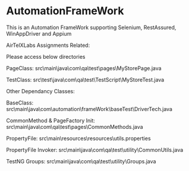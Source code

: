 # AutomationFrameWork
This is an Automation FrameWork supporting Selenium, RestAssured, WinAppDriver and Appium


AirTelXLabs Assignments Related:

Please access below directories

PageClass: src\main\java\com\qa\test\pages\MyStorePage.java

TestClass: src\test\java\com\qa\test\TestScript\MyStoreTest.java

Other Dependancy Classes:

BaseClass: src\main\java\com\automation\frameWork\baseTest\DriverTech.java

CommonMethod & PageFactory Init: src\main\java\com\qa\test\pages\CommonMethods.java

PropertyFile: src\main\resources\resources\utils.properties

PropertyFile Invoker: src\main\java\com\qa\test\utility\CommonUtils.java

TestNG Groups: src\main\java\com\qa\test\utility\Groups.java
